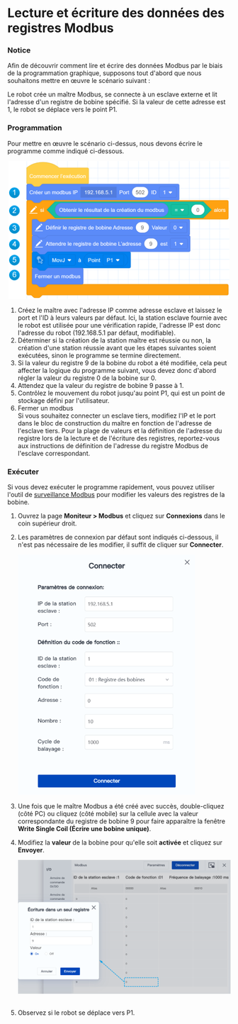 # Lecture et écriture des données des registres Modbus

### Notice

Afin de découvrir comment lire et écrire des données Modbus par le biais de la programmation graphique, supposons tout d'abord que nous souhaitons mettre en œuvre le scénario suivant :

Le robot crée un maître Modbus, se connecte à un esclave externe et lit l'adresse d'un registre de bobine spécifié. Si la valeur de cette adresse est 1, le robot se déplace vers le point P1.

### Programmation

Pour mettre en œuvre le scénario ci-dessus, nous devons écrire le programme comme indiqué ci-dessous.

<div align=center><img src="images/qs/modbus_demo.png" width="500" /></div>

1. Créez le maître avec l'adresse IP comme adresse esclave et laissez le port et l'ID à leurs valeurs par défaut. Ici, la station esclave fournie avec le robot est utilisée pour une vérification rapide, l'adresse IP est donc l'adresse du robot (192.168.5.1 par défaut, modifiable).<br/>
2. Déterminer si la création de la station maître est réussie ou non, la création d'une station réussie avant que les étapes suivantes soient exécutées, sinon le programme se termine directement.<br/>
3. Si la valeur du registre 9 de la bobine du robot a été modifiée, cela peut affecter la logique du programme suivant, vous devez donc d'abord régler la valeur du registre 0 de la bobine sur 0.<br/>
4. Attendez que la valeur du registre de bobine 9 passe à 1.<br/>
5. Contrôlez le mouvement du robot jusqu'au point P1, qui est un point de stockage défini par l'utilisateur.<br/>
6. Fermer un modbus<br/>
Si vous souhaitez connecter un esclave tiers, modifiez l'IP et le port dans le bloc de construction du maître en fonction de l'adresse de l'esclave tiers. Pour la plage de valeurs et la définition de l'adresse du registre lors de la lecture et de l'écriture des registres, reportez-vous aux instructions de définition de l'adresse du registre Modbus de l'esclave correspondant.

### Exécuter

Si vous devez exécuter le programme rapidement, vous pouvez utiliser l'outil de [surveillance Modbus](../monitoring/modbus.md) pour modifier les valeurs des registres de la bobine.

1. Ouvrez la page **Moniteur > Modbus** et cliquez sur **Connexions** dans le coin supérieur droit.

2. Les paramètres de connexion par défaut sont indiqués ci-dessous, il n'est pas nécessaire de les modifier, il suffit de cliquer sur **Connecter**.
  
   <img src="images\qs\modbus_connect.png" width="400"/>
   
   <br/>

3. Une fois que le maître Modbus a été créé avec succès, double-cliquez (côté PC) ou cliquez (côté mobile) sur la cellule avec la valeur correspondante du registre de bobine 9 pour faire apparaître la fenêtre **Write Single Coil (Écrire une bobine unique)**.
4. Modifiez la **valeur** de la bobine pour qu'elle soit **activée** et cliquez sur **Envoyer**.
  
   <div align=center><img src="images/qs/qs_modbus2.png" width="500"/></div>
   
   <br/>

5. Observez si le robot se déplace vers P1.

